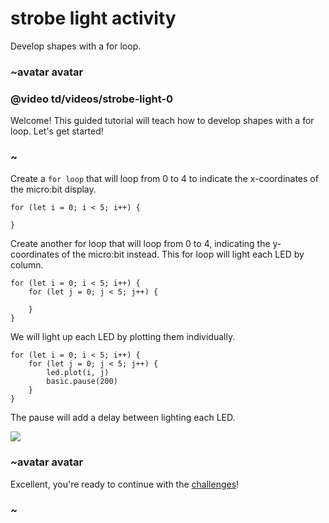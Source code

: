 # strobe light activity

Develop shapes with a for loop. 

### ~avatar avatar

### @video td/videos/strobe-light-0

Welcome! This guided tutorial will teach how to develop shapes with a for loop. Let's get started!

### ~

Create a `for loop` that will loop from 0 to 4 to indicate the x-coordinates of the micro:bit display.

```blocks
for (let i = 0; i < 5; i++) {
    
}

```

Create another for loop that will loop from 0 to 4, indicating the y-coordinates of the micro:bit instead. This for loop will light each LED by column.


```blocks
for (let i = 0; i < 5; i++) {
    for (let j = 0; j < 5; j++) {

    }
}
```


We will light up each LED by plotting them individually.

```blocks
for (let i = 0; i < 5; i++) {
    for (let j = 0; j < 5; j++) {
        led.plot(i, j)
        basic.pause(200)
    }
}
```


The pause will add a delay between lighting each LED.

![](/static/mb/blocks/lessons/strobe-light-3.jpg)

### ~avatar avatar

Excellent, you're ready to continue with the [challenges](/microbit/lessons/strobe-light/challenges)!

### ~

